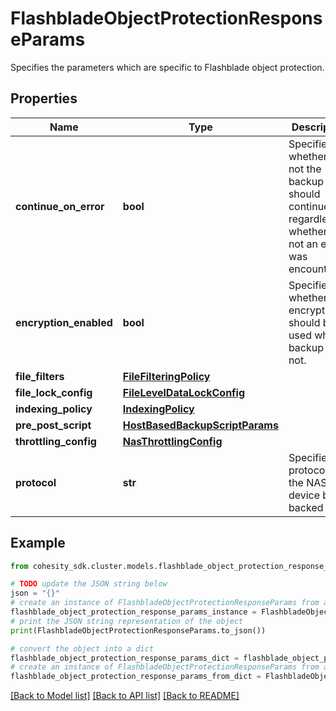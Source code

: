 # FlashbladeObjectProtectionResponseParams

Specifies the parameters which are specific to Flashblade object protection.

## Properties

Name | Type | Description | Notes
------------ | ------------- | ------------- | -------------
**continue_on_error** | **bool** | Specifies whether or not the backup should continue regardless of whether or not an error was encountered. | [optional] 
**encryption_enabled** | **bool** | Specifies whether the encryption should be used while backup or not. | [optional] 
**file_filters** | [**FileFilteringPolicy**](FileFilteringPolicy.md) |  | [optional] 
**file_lock_config** | [**FileLevelDataLockConfig**](FileLevelDataLockConfig.md) |  | [optional] 
**indexing_policy** | [**IndexingPolicy**](IndexingPolicy.md) |  | [optional] 
**pre_post_script** | [**HostBasedBackupScriptParams**](HostBasedBackupScriptParams.md) |  | [optional] 
**throttling_config** | [**NasThrottlingConfig**](NasThrottlingConfig.md) |  | [optional] 
**protocol** | **str** | Specifies the protocol of the NAS device being backed up. | [optional] 

## Example

```python
from cohesity_sdk.cluster.models.flashblade_object_protection_response_params import FlashbladeObjectProtectionResponseParams

# TODO update the JSON string below
json = "{}"
# create an instance of FlashbladeObjectProtectionResponseParams from a JSON string
flashblade_object_protection_response_params_instance = FlashbladeObjectProtectionResponseParams.from_json(json)
# print the JSON string representation of the object
print(FlashbladeObjectProtectionResponseParams.to_json())

# convert the object into a dict
flashblade_object_protection_response_params_dict = flashblade_object_protection_response_params_instance.to_dict()
# create an instance of FlashbladeObjectProtectionResponseParams from a dict
flashblade_object_protection_response_params_from_dict = FlashbladeObjectProtectionResponseParams.from_dict(flashblade_object_protection_response_params_dict)
```
[[Back to Model list]](../README.md#documentation-for-models) [[Back to API list]](../README.md#documentation-for-api-endpoints) [[Back to README]](../README.md)


